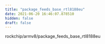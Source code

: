 ```yaml
---
title: "package_feeds_base_rtl8188eu"
date: 2021-06-20 16:46:07.878510
hidden: false
draft: false
---
```


rockchip/armv8/package_feeds_base_rtl8188eu

